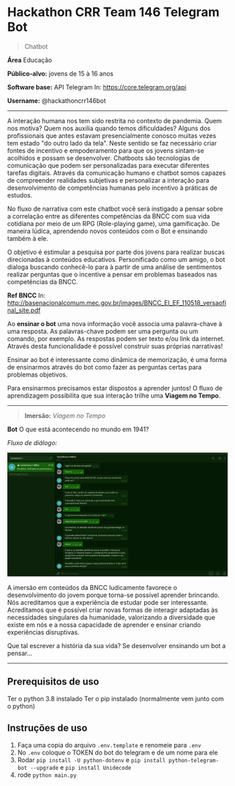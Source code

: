 # Hackathon CRR Team 146 Telegram Bot

> Chatbot

**Área** Educação

**Público-alvo:** jovens de 15 à 16 anos 

**Software base:** API Telegram
In: https://core.telegram.org/api

**Username:** @hackathoncrr146bot
___

A interação humana nos tem sido restrita no contexto de pandemia. Quem nos motiva? Quem nos auxilia quando temos dificuldades? Alguns dos profissionais que antes estavam presencialmente conosco muitas vezes tem estado "do outro lado da tela". Neste sentido se faz necessário criar fontes de incentivo e empoderamento para que os jovens sintam-se acolhidos e possam se desenvolver.
Chatboots são tecnologias de comunicação que podem ser personalizadas para executar diferentes tarefas digitais. Através da comunicação humano e chatbot somos capazes de compreender realidades subjetivas e personalizar a interação para desenvolvimento de competências humanas pelo incentivo à práticas de estudos.

No fluxo de narrativa com este chatbot você será instigado a pensar sobre a correlação entre as diferentes competências da BNCC com sua vida cotidiana por meio de um RPG (Role-playing game), uma gamificação. De maneira lúdica, aprendendo novos conteúdos com o Bot e ensinando também à ele.

O objetivo é estimular a pesquisa por parte dos jovens para realizar buscas direcionadas à conteúdos educativos. Personificado como um amigo, o bot dialoga buscando conhecê-lo para à partir de uma análise de sentimentos realizar perguntas que o incentive a pensar em problemas baseados nas competências da BNCC.

**Ref BNCC** In: http://basenacionalcomum.mec.gov.br/images/BNCC_EI_EF_110518_versaofinal_site.pdf 

Ao **ensinar o bot** uma nova informação você associa uma palavra-chave à uma resposta. As palavras-chave podem ser uma pergunta ou um comando, por exemplo. As respostas podem ser texto e/ou link da internet. Através desta funcionalidade é possível construir suas próprias narrativas!

Ensinar ao bot é interessante como dinâmica de memorização, é uma forma de ensinarmos através do bot como fazer as perguntas certas para problemas objetivos.

Para ensinarmos precisamos estar dispostos a aprender juntos!
O fluxo de aprendizagem possibilita que sua interação trilhe uma **Viagem no Tempo**.
___
>**Imersão:** _Viagem no Tempo_

**Bot** O que está acontecendo no mundo em 1941?

_Fluxo de diálogo:_

![dialog_flow](photos/fluxo_dialogo.png)

A imersão em conteúdos da BNCC ludicamente favorece o desenvolvimento do jovem porque torna-se possível aprender brincando. Nós acreditamos que a experiência de estudar pode ser interessante. Acreditamos que é possível criar novas formas de interagir adaptadas às necessidades singulares da humanidade, valorizando a diversidade que existe em nós e a nossa capacidade de aprender e ensinar criando experiências disruptivas.


Que tal escrever a história da sua vida?
Se desenvolver ensinando um bot a pensar... 

___

## Prerequisitos de uso

Ter o python 3.8 instalado
Ter o pip instalado (normalmente vem junto com o python)

## Instruções de uso

1. Faça uma copia do arquivo `.env.template` e renomeie para `.env`
2. No `.env` coloque o TOKEN do bot do telegram e de um nome para ele
3. Rodar `pip install -U python-dotenv` e `pip install python-telegram-bot --upgrade` e `pip install Unidecode`
4. rode `python main.py`

